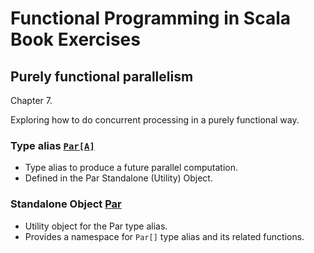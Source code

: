 # Functional Programming in Scala Book Exercises

## Purely functional parallelism

Chapter 7.

Exploring how to do concurrent processing in a purely functional way.

### Type alias [`Par[A]`](https://github.com/grscheller/scheller-linux-archive/blob/master/fpinscala/src/main/scala/fpinscala/parallelism/Par.scala#L11)
* Type alias to produce a future parallel computation.
* Defined in the Par Standalone (Utility) Object.

### Standalone Object [Par](https://github.com/grscheller/scheller-linux-archive/blob/master/fpinscala/src/main/scala/fpinscala/parallelism/Par.scala#L6-L79)
* Utility object for the Par type alias.
* Provides a namespace for `Par[]` type alias and its related functions. 
